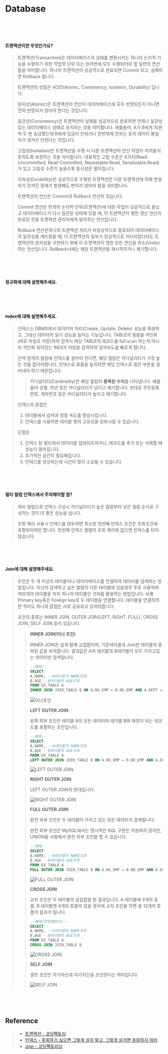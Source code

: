 # Database

<br/>

<br/>

<br/>

#### 트랜잭션이란 무엇인가요?

> 트랜잭션(Transaction)은 데이터베이스의 상태를 변환시키는 하나의 논리적 기능을 수행하기 위한 작업의 단위 또는 한꺼번에 모두 수행되어야 할 일련의 연산들을 의미합니다. 하나의 트랜잭션이 성공적으로 완료되면 Commit 되고, 실패하면 Rollback 됩니다.
>
> 트랜잭션의 성질은 ACID(Atomic, Consistency, Isolation, Durability) 입니다.
>
> 원자성(Atomic)은 트랜잭션의 연산이 데이터베이스에 모두 반영되든지 아니면 전혀 반영되지 않아야 한다는 것입니다.
>
> 일관성(Consistency)은 트랜잭션이 실행을 성공적으로 완료하면 언제나 일관성 있는 데이터베이스 상태로 유지하는 것을 의미합니다. 예를들어, A가 B에게 10원씩 두 번 송금했는데 B에게 입금이 안되거나 한번밖에 안되는 등의 데이터 불일치가 생겨선 안된다는 것입니다.
>
> 고립성(Isolation)은 트랜잭션을 수행 시 다른 트랜잭션의 연산 작업이 끼어들지 못하도록 보장하는 것을 의미합니다. 대표적인 고립 수준은 4가지(Read Uncommitted, Read Committed, Repeatable Read, Serializable Read)가 있고 고립성 수준이 높을수록 동시성은 떨어집니다.
>
> 지속성(Durability)은 성공적으로 수행된 트랜잭션은 다른 트랜잭션에 의해 변경되기 전까진 장애가 발생해도 변하지 않아야 함을 의미합니다.
>
> 트랜잭션의 연산은 Commit과 Rollback 연산이 있습니다.
>
>  Commit 연산은 한개의 논리적 단위(트랜잭션)에 대한 작업이 성공적으로 끝났고 데이터베이스가 다시 일관된 상태에 있을 때, 이 트랜잭션이 행한 갱신 연산이 완료된 것을 트랜잭션 관리자에게 알려주는 연산입니다.
>
> Rollback 연산은하나의 트랜잭션 처리가 비정상적으로 종료되어 데이터베이스의 일관성을 깨뜨렸을 때, 이 트랜잭션의 일부가 정상적으로 처리되었더라도 트랜잭션의 원자성을 구현하기 위해 이 트랜잭션이 행한 모든 연산을 취소(Undo)하는 연산입니다. Rollback시에는 해당 트랜잭션을 재시작하거나 폐기합니다.

<br/>

<br/>

<br/>

#### 정규화에 대해 설명해주세요.

<br/>

<br/>

<br/>

#### index에 대해 설명해주세요.

> 인덱스는 DBMS에서 데이터의 처리(Create, Update, Delete) 성능을 희생하고, 그대신 데이터의 읽기 성능을 높이는 기능입니다. TABLE의 컬럼을 색인화(따로 파일로 저장)하여 검색시 해당 TABLE의 레코드를 full scan 하는게 아니라 색인화 되어있는 INDEX 파일을 검색하여 검색속도를 빠르게 합니다.
>
> 만약 한개의 컬럼에 인덱스를 걸어야 한다면, 해당 컬럼은 카디널리티가 가장 높은 것을 잡아야합니다. 인덱스로 효율을 높히려면 해당 인덱스로 많은 부분을 걸러내야 하기 때문입니다.
>
> > 카디널리티(Cardinality)란 해당 컬럼의 **중복된 수치**를 나타냅니다.
> > 예를 들어 성별, 학년 등은 카디널리티가 낮다고 얘기합니다.
> > 반대로 주민등록번호, 계좌번호 등은 카디널리티가 높다고 얘기합니다.
>
> 인덱스의 장점은 
>
> 1. 테이블에서 검색과 정렬 속도를 향상시킵니다.
> 2. 인덱스를 사용하면 테이블 행의 고유성을 강화시킬 수 있습니다.
>
> 단점은
>
> 1. 인덱스 된 필드에서 데이터를 업데이트하거나, 레코드를 추가 또는 삭제할 때 성능이 떨어집니다.
> 2. 추가적인 공간이 필요해집니다.
> 3. 인덱스를 생성하는데 시간이 많이 소요될 수 있습니다.
>
> 

<br/>

<br/>

<br/>

#### 멀티 컬럼 인덱스에서 주의해야할 점?

> 여러 컬럼으로 인덱스 구성시 카디널리티가 높은 컬럼부터 낮은 컬럼 순서로 구성하는 것이 더 좋은 성능을 냅니다.
>
> 조회 쿼리 사용시 인덱스를 태우려면 최소한 첫번째 인덱스 조건은 조회조건에 포함되어야만 합니다. 첫번째 인덱스 컬럼이 조회 쿼리에 없으면 인덱스를 타지 않습니다.

<br/>

<br/>

<br/>

#### Join에 대해 설명해주세요.

> 조인은 두 개 이상의 테이블이나 데이터베이스를 연결하여 데이터를 검색하는 방법입니다. 자신이 검색하고 싶은 컬럼이 다른 테이블에 있을경우 주로 사용하며 여러개의 테이블을 마치 하나의 테이블인 것처럼 활용하는 방법입니다. 보통 Primary key혹은 Foreign key로 두 테이블을 연결합니다. 테이블을 연결하려면 적어도 하나의 칼럼은 서로 공유되고 있어야합니다.
>
> 조인의 종류는 INNER JOIN, OUTER JOIN(LEFT, RIGHT, FULL), CROSS JOIN, SELF JOIN 등이 있습니다.
>
> > **INNER JOIN(이너 조인)**
> >
> > INNER JOIN은 쉽게 말해 교집합이며, 기준테이블과 Join한 테이블의 중복된 값을 보여줍니다. 결과값은 A의 테이블과 B테이블이 모두 가지고있는 데이터만 검색됩니다.
> >
> > ~~~ SQL
> > --예제--
> > SELECT
> > A.NAME, --A테이블의 NAME조회
> > B.AGE --B테이블의 AGE조회
> > FROM EX_TABLE A
> > INNER JOIN JOIN_TABLE B ON A.NO_EMP = B.NO_EMP AND A.DEPT = B.DEPT
> > ~~~
> >
> > 
> >
> > ![이너조인](./image/INNERJOIN.png)
> >
> > 
>
> > **LEFT OUTER JOIN**
> >
> > 왼쪽 외부 조인은 테이블 A의 모든 데이터와 테이블 B와 매칭이 되는 레코드를 포함하는 조인입니다.
> >
> > ~~~ SQL
> > --예제--
> > SELECT
> > A.NAME, --A테이블의 NAME조회
> > B.AGE --B테이블의 AGE조회
> > FROM EX_TABLE A
> > LEFT OUTER JOIN JOIN_TABLE B ON A.NO_EMP = B.NO_EMP AND A.DEPT = B.DEPT
> > ~~~
> >
> > ![LEFT OUTER JOIN](./image/LEFTOUTERJOIN.png)
>
> > **RIGHT OUTER JOIN**
> >
> > LEFT OUTER JOIN의 반대입니다.
> >
> > ![RIGHT OUTER JOIN](./image/RIGHTOUTERJOIN.png)
>
> > **FULL OUTER JOIN**
> >
> > 완전 외부 조인은 두 테이블이 가지고 있는 모든 데이터가 검색됩니다.
> >
> > 완전 외부 조인은 MySQL에서는 명시적인 SQL 구문은 지원하지 않지만, UNION을 사용해서 완전 외부 조인을 할 수 있습니다. 
> >
> > ~~~ SQL
> > --예제--
> > SELECT
> > A.NAME, --A테이블의 NAME조회
> > B.AGE --B테이블의 AGE조회
> > FROM EX_TABLE A
> > FULL OUTER JOIN JOIN_TABLE B ON A.NO_EMP = B.NO_EMP AND A.DEPT = B.DEPT
> > ~~~
> >
> > ![FULL OUTER JOIN](./image/FULLOUTERJOIN.png)
>
> > **CROSS JOIN**
> >
> > 교차 조인은 두 테이블의 곱집합을 한 결과입니다. A 테이블에 3개의 튜플, B 테이블엔 4개의 튜블이 있을 경우에 교차 조인을 하면 총 12개의 튜플이 결과가 됩니다.
> >
> > ~~~ SQL
> > --예제(첫번째방식)--
> > SELECT
> > A.NAME, --A테이블의 NAME조회
> > B.AGE --B테이블의 AGE조회
> > FROM EX_TABLE A
> > CROSS JOIN JOIN_TABLE B
> > ~~~
> >
> > ![CROSS JOIN](./image/CROSSJOIN.png)
> >
> >  
>
> > **SELF JOIN**
> >
> > 셀프 조인은 자기자신과 자기자신을 조인한다는 의미입니다.
> >
> > ![SELF JOIN](./image/SELFJOIN.png)

<br/>

<br/>

<br/>

 ## Reference

> - [트랜잭션 - 코딩팩토리](https://coding-factory.tistory.com/226)
>- [인덱스 - 후회하기 싫으면 그렇게 살지 말고, 그렇게 살거면 후회하지 마라](https://lalwr.blogspot.com/2016/02/db-index.html)
> - [Join - 코딩팩토리님](https://coding-factory.tistory.com/87)



